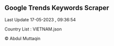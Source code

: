 

## Google Trends Keywords Scraper 
 
Last Update 17-05-2023 , 09:36:54

Country List :
VIETNAM.json



© Abdul Muttaqin 
